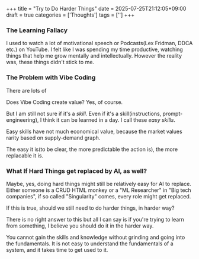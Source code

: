 +++
title = "Try to Do Harder Things"
date = 2025-07-25T21:12:05+09:00
draft = true
categories = ['Thoughts']
tags = ['']
+++

### The Learning Fallacy

I used to watch a lot of motivational speech or Podcasts(Lex Fridman, DDCA etc.) on YouTube. I felt like I was spending my time productive, watching things that help me grow mentally and intellectually. However the reality was, these things didn't stick to me.

### The Problem with Vibe Coding

There are lots of 

Does Vibe Coding create value?
Yes, of course.

But I am still not sure if it's a _skill_. Even if it's a skill(instructions, prompt-engineering), I think it can be learned in a day. I call these _easy skills_.

Easy skills have not much economical value, because the market values rarity based on supply-demand graph.

The easy  it is(to be clear, the more predictable the action is), the more replacable it is.

### What If Hard Things get replaced by AI, as well?

Maybe, yes, doing hard things might still be relatively easy for AI to replace.
Either someone is a CRUD HTML monkey or a "ML Researcher" in "Big tech companies", if so called "Singularity" comes, every role might get replaced.

If this is true, should we still need to do harder things, in harder way?

There is no right answer to this but all I can say is if you're trying to learn from something, I believe you should do it in the harder way. 

You cannot gain the skills and knowledge without grinding and going into the fundamentals. It is not easy to understand the fundamentals of a system, and it takes time to get used to it.